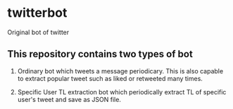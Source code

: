 # twitterbot
Original bot of twitter

## This repository contains two types of bot
1. Ordinary bot which tweets a message periodicary. This is also capable to extract popular tweet such as liked or retweeted many times.

2. Specific User TL extraction bot which periodically extract TL of specific user's tweet and save as JSON file.
